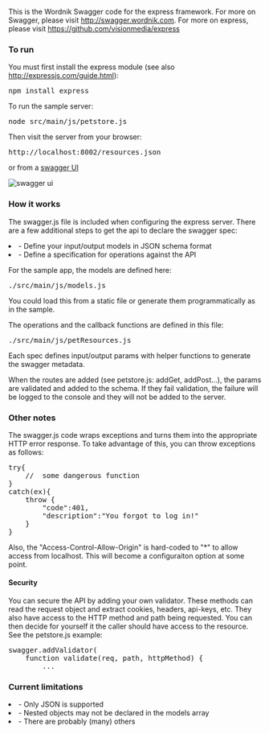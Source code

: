 This is the Wordnik Swagger code for the express framework.  For more on Swagger, please visit http://swagger.wordnik.com.  For more on express, please visit https://github.com/visionmedia/express

### To run

You must first install the express module (see also http://expressjs.com/guide.html):

<pre>
npm install express
</pre>

To run the sample server:
<pre>
node src/main/js/petstore.js
</pre>

Then visit the server from your browser:

<pre>
http://localhost:8002/resources.json
</pre>

or from a [swagger UI](https://github.com/wordnik/swagger-ui)

![swagger ui](https://github.com/wordnik/swagger-node-express/blob/master/docs/swagger-config.png)

### How it works
The swagger.js file is included when configuring the express server.  There
are a few additional steps to get the api to declare the swagger spec:

<li> - Define your input/output models in JSON schema format

<li> - Define a specification for operations against the API

For the sample app, the models are defined here:

<pre>
./src/main/js/models.js
</pre>

You could load this from a static file or generate them programmatically as in the
sample.

The operations and the callback functions are defined in this file:

<pre>
./src/main/js/petResources.js
</pre>

Each spec defines input/output params with helper functions to generate the swagger
metadata.

When the routes are added (see petstore.js: addGet, addPost...), the params
are validated and added to the schema.  If they fail validation, the failure
will be logged to the console and they will not be added to the server.

### Other notes
The swagger.js code wraps exceptions and turns them into the appropriate HTTP
error response.  To take advantage of this, you can throw exceptions as follows:

<pre>
try{
	//	some dangerous function
}
catch(ex){
	throw {
		"code":401,
		"description":"You forgot to log in!"
	}
}
</pre>

Also, the "Access-Control-Allow-Origin" is hard-coded to "*" to allow access from
localhost.  This will become a configuraiton option at some point.

#### Security
You can secure the API by adding your own validator.  These methods can read the
request object and extract cookies, headers, api-keys, etc.  They also have
access to the HTTP method and path being requested.  You can then decide for
yourself it the caller should have access to the resource.  See the petstore.js
example:

<pre>
swagger.addValidator(
	function validate(req, path, httpMethod) {
		...
</pre>


### Current limitations

<li> - Only JSON is supported </li>

<li> - Nested objects may not be declared in the models array </li>

<li> - There are probably (many) others </li>